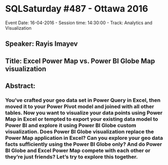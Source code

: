 # SQLSaturday #487 - Ottawa 2016
Event Date: 16-04-2016 - Session time: 14:30:00 - Track: Analytics and Visualization
## Speaker: Rayis Imayev
## Title: Excel Power Map vs. Power BI Globe Map visualization
## Abstract:
### You’ve crafted your geo data set in Power Query in Excel, then moved it to your Power Pivot model and joined with all other tables. Now you want to visualize your data points using Power Map in Excel or tempted to export your existing data model to Power BI and explore it using Power BI Globe custom visualization. Does Power BI Globe visualization replace the Power Map application in Excel? Can you explore your geo data facts sufficiently using the Power BI Globe only? And do Power BI Globe and Excel Power Map compete with each other or they’re just friends? Let’s try to explore this together.
